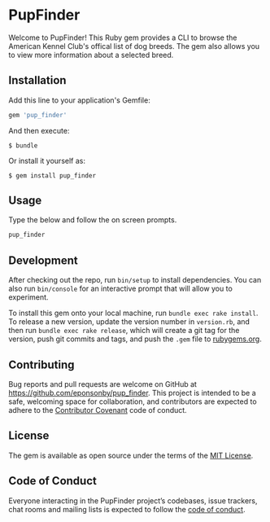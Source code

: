 # PupFinder

Welcome to PupFinder! This Ruby gem provides a CLI to browse the American Kennel Club's offical list of dog breeds. The gem also allows you to view more information about a selected breed.

## Installation

Add this line to your application's Gemfile:

```ruby
gem 'pup_finder'
```

And then execute:

    $ bundle

Or install it yourself as:

    $ gem install pup_finder

## Usage

Type the below and follow the on screen prompts.

``` ruby
pup_finder
```

## Development

After checking out the repo, run `bin/setup` to install dependencies. You can also run `bin/console` for an interactive prompt that will allow you to experiment.

To install this gem onto your local machine, run `bundle exec rake install`. To release a new version, update the version number in `version.rb`, and then run `bundle exec rake release`, which will create a git tag for the version, push git commits and tags, and push the `.gem` file to [rubygems.org](https://rubygems.org).

## Contributing

Bug reports and pull requests are welcome on GitHub at https://github.com/eponsonby/pup_finder. This project is intended to be a safe, welcoming space for collaboration, and contributors are expected to adhere to the [Contributor Covenant](http://contributor-covenant.org) code of conduct.

## License

The gem is available as open source under the terms of the [MIT License](https://opensource.org/licenses/MIT).

## Code of Conduct

Everyone interacting in the PupFinder project’s codebases, issue trackers, chat rooms and mailing lists is expected to follow the [code of conduct](https://github.com/eponsonby/pup_finder/blob/master/CODE_OF_CONDUCT.md).
